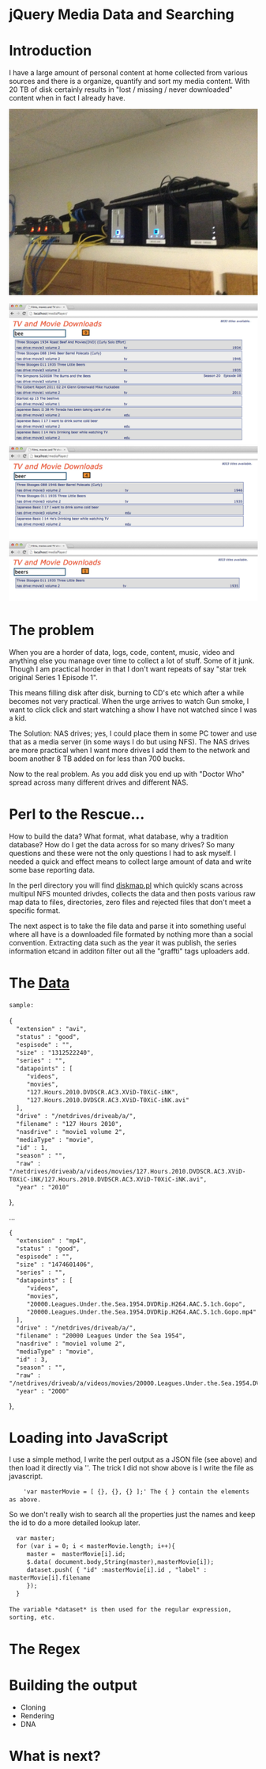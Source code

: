 jQuery Media Data and Searching
=


Introduction
==


I have a large amount of personal content at home collected from various sources and there is a organize, quantify and sort my media content.  With 20 TB of disk certainly results in "lost / missing / never downloaded" content when in fact I already have. 

![nas drives](/images/nas.jpg)

![Browser](/images/bee.jpg)
![Bee](/images/beer.jpg)
![Browser](/images/beers.jpg)




The problem
===


When you are a horder of data, logs, code, content, music, video and anything else you manage over time to collect a lot of stuff. Some of it junk.  Though I am practical horder in that I don't want repeats of say "star trek original Series 1 Episode 1".  

This means filling disk after disk, burning to CD's etc which after a while becomes not very practical.  When the urge arrives to watch Gun smoke, I want to click click and start watching a show I have not watched since I was a kid.

The Solution: NAS drives; yes, I could place them in some PC tower and use that as a media server (in some ways I do but using NFS).  The NAS drives are more practical when I want more drives I add them to the network and boom another 8 TB added on for less than 700 bucks.

Now to the real problem. As you add disk you end up with "Doctor Who" spread across many different drives and different NAS. 

Perl to the Rescue...
===

How to build the data? What format, what database, why a tradition database? How do I get the data across for so many drives? So many questions and these were not the only questions I had to ask myself.  I needed a quick and effect means to collect large amount of data and write some base reporting data.

In the perl directory you will find [diskmap.pl](https://github.com/alexmac131/mediaData/blob/master/perl/diskmap.pl) which quickly scans across multipul NFS mounted drivdes, collects the data and then posts various raw map data to files, directories, zero files and rejected files that don't meet a specific format.

The next aspect is to take the file data and parse it into something useful where all have is a downloaded file formated by nothing more than a social convention.  Extracting data such as the year it was publish, the series  information etcand in additon filter out all the "graffti" tags uploaders add.


The [Data](https://github.com/alexmac131/mediaData/data/master.json)
===
	
	sample:

	{
      "extension" : "avi",
      "status" : "good",
      "espisode" : "",
      "size" : "1312522240",
      "series" : "",
      "datapoints" : [
         "videos",
         "movies",
         "127.Hours.2010.DVDSCR.AC3.XViD-T0XiC-iNK",
         "127.Hours.2010.DVDSCR.AC3.XViD-T0XiC-iNK.avi"
      ],
      "drive" : "/netdrives/driveab/a/",
      "filename" : "127 Hours 2010",
      "nasdrive" : "movie1 volume 2",
      "mediaType" : "movie",
      "id" : 1,
      "season" : "",
      "raw" : "/netdrives/driveab/a/videos/movies/127.Hours.2010.DVDSCR.AC3.XViD-T0XiC-iNK/127.Hours.2010.DVDSCR.AC3.XViD-T0XiC-iNK.avi",
      "year" : "2010"
   },

   ...

    {
      "extension" : "mp4",
      "status" : "good",
      "espisode" : "",
      "size" : "1474601406",
      "series" : "",
      "datapoints" : [
         "videos",
         "movies",
         "20000.Leagues.Under.the.Sea.1954.DVDRip.H264.AAC.5.1ch.Gopo",
         "20000.Leagues.Under.the.Sea.1954.DVDRip.H264.AAC.5.1ch.Gopo.mp4"
      ],
      "drive" : "/netdrives/driveab/a/",
      "filename" : "20000 Leagues Under the Sea 1954",
      "nasdrive" : "movie1 volume 2",
      "mediaType" : "movie",
      "id" : 3,
      "season" : "",
      "raw" : "/netdrives/driveab/a/videos/movies/20000.Leagues.Under.the.Sea.1954.DVDRip.H264.AAC.5.1ch.Gopo/20000.Leagues.Under.the.Sea.1954.DVDRip.H264.AAC.5.1ch.Gopo.mp4",
      "year" : "2000"
   },

Loading into JavaScript
====

   I use a simple method, I write the perl output as a JSON file (see above) and then load it directly via '<script src="data/master.json"></script>'.  The trick I did not show above is I write the file as javascript.

        'var masterMovie = [ {}, {}, {} ];' The { } contain the elements as above.

   So we don't really wish to search all the properties just the names and keep the id to do a more detailed lookup later.

      var master;
      for (var i = 0; i < masterMovie.length; i++){ 
         master =  masterMovie[i].id;     
         $.data( document.body,String(master),masterMovie[i]);
         dataset.push( { "id" :masterMovie[i].id , "label" : masterMovie[i].filename
         });     
      }
    
    The variable *dataset* is then used for the regular expression, sorting, etc.

The Regex
===

Building the output 
===

- Cloning 
- Rendering 
- DNA

What is next?
===
